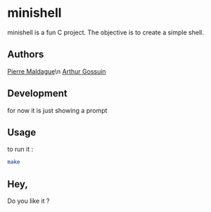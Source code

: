 # minishell
minishell is a fun C project.
The objective is to create a simple shell.

## Authors
[Pierre Maldague](https://github.com/pmaldagu)\n
[Arthur Gossuin](https://github.com/Artygo8)

## Development
for now it is just showing a prompt

## Usage
to run it :
 ```bash
make
 ```

## Hey,
Do you like it ?
